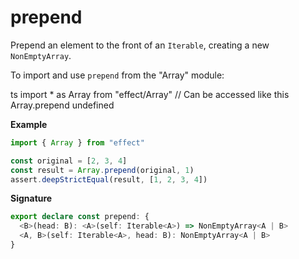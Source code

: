 # prepend

Prepend an element to the front of an `Iterable`, creating a new `NonEmptyArray`.

To import and use `prepend` from the "Array" module:

ts
import \* as Array from "effect/Array"
// Can be accessed like this
Array.prepend
undefined

**Example**

```ts
import { Array } from "effect"

const original = [2, 3, 4]
const result = Array.prepend(original, 1)
assert.deepStrictEqual(result, [1, 2, 3, 4])
```

**Signature**

```ts
export declare const prepend: {
  <B>(head: B): <A>(self: Iterable<A>) => NonEmptyArray<A | B>
  <A, B>(self: Iterable<A>, head: B): NonEmptyArray<A | B>
}
```
